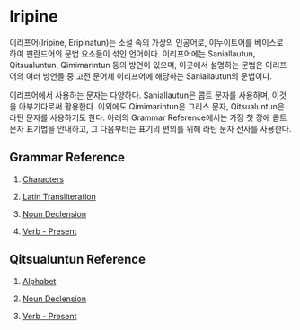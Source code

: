 # Iripine

이리프어(Iripine, Eripinatun)는 소설 속의 가상의 인공어로, 이누이트어를 베이스로 하여 핀란드어의 문법 요소들이 섞인 언어이다. 이리프어에는 Saniallautun, Qitsualuntun, Qimimarintun 등의 방언이 있으며, 이곳에서 설명하는 문법은 이리프어의 여러 방언들 중 고전 문어체 이리프어에 해당하는 Saniallautun의 문법이다.



이리프어에서 사용하는 문자는 다양하다. Saniallautun은 콥트 문자를 사용하며, 이것을 아부기다로써 활용한다. 이외에도 Qimimarintun은 그리스 문자, Qitsualuntun은 라틴 문자를 사용하기도 한다. 아래의 Grammar Reference에서는 가장 첫 장에 콥트 문자 표기법을 안내하고, 그 다음부터는 표기의 편의를 위해 라틴 문자 전사를 사용한다. 

 

## Grammar Reference



1. [Characters](https://lievrenard.github.io/LievRenard/Iripine/Alphabet)

   

2. [Latin Transliteration](https://lievrenard.github.io/LievRenard/Iripine/Transliteration)

   

3. [Noun Declension](https://lievrenard.github.io/LievRenard/Iripine/Noun)

   

2. [Verb - Present](https://lievrenard.github.io/LievRenard/Iripine/Present)





## Qitsualuntun Reference



1. [Alphabet](https://lievrenard.github.io/LievRenard/Iripine/Qitsualuntun/Alphabet)

   

2. [Noun Declension](https://lievrenard.github.io/LievRenard/Iripine/Qitsualuntun/Noun)

   

2. [Verb - Present](https://lievrenard.github.io/LievRenard/Iripine/Qitsualuntun/Present)